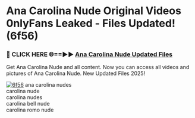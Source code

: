 # Ana Carolina Nude Original Videos 0nlyFans Leaked - Files Updated! (6f56)

<h3>🔴 CLICK HERE 🌐==►► <a href="https://tinyurl.com/5h6xmrr3" rel="nofollow">Ana Carolina Nude Updated Files</a></h3>

Get Ana Carolina Nude and all content. Now you can access all videos and pictures of Ana Carolina Nude. New Updated Files 2025!

[![6f56](https://i.imgur.com/KVD873Z.gif)](https://tinyurl.com/5h6xmrr3)
ana carolina nudes<br>
carolina nude<br>
carolina nudes<br>
carolina bell nude<br>
carolina romo nude